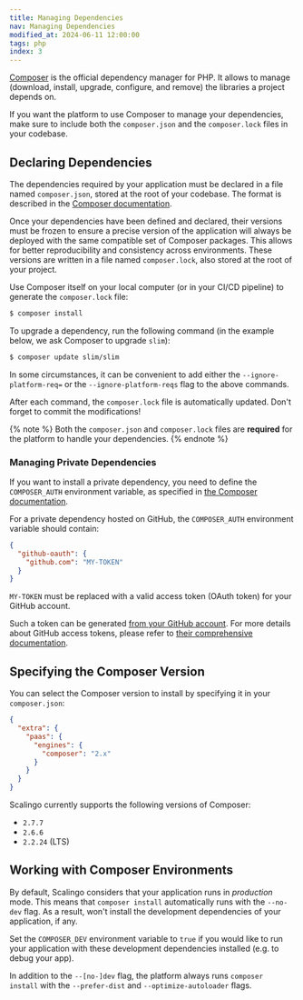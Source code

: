 ```yaml
---
title: Managing Dependencies
nav: Managing Dependencies
modified_at: 2024-06-11 12:00:00
tags: php
index: 3
---
```


[Composer](https://getcomposer.org) is the official dependency manager for PHP.
It allows to manage (download, install, upgrade, configure, and remove) the
libraries a project depends on.

If you want the platform to use Composer to manage your dependencies, make sure
to include both the `composer.json` and the `composer.lock` files in your
codebase.

## Declaring Dependencies

The dependencies required by your application must be declared in a file named
`composer.json`, stored at the root of your codebase. The format is described
in the [Composer documentation](https://getcomposer.org/doc/01-basic-usage.md).

Once your dependencies have been defined and declared, their versions must be
frozen to ensure a precise version of the application will always be deployed
with the same compatible set of Composer packages. This allows for better
reproducibility and consistency across environments. These versions are written
in a file named `composer.lock`, also stored at the root of your project.

Use Composer itself on your local computer (or in your CI/CD pipeline) to
generate the `composer.lock` file:

```bash
$ composer install
```

To upgrade a dependency, run the following command (in the example below, we
ask Composer to upgrade `slim`):

```bash
$ composer update slim/slim
```

In some circumstances, it can be convenient to add either the
`--ignore-platform-req=` or the `--ignore-platform-reqs` flag to the above
commands.

After each command, the `composer.lock` file is automatically updated. Don't
forget to commit the modifications!

{% note %}
    Both the `composer.json` and `composer.lock` files are **required** for the
    platform to handle your dependencies.
{% endnote %}

### Managing Private Dependencies

If you want to install a private dependency, you need to define the
`COMPOSER_AUTH` environment variable, as specified in
[the Composer documentation](https://getcomposer.org/doc/03-cli.md#composer-auth).

For a private dependency hosted on GitHub, the `COMPOSER_AUTH` environment
variable should contain:

```json
{
  "github-oauth": {
    "github.com": "MY-TOKEN"
  }
}
```

`MY-TOKEN` must be replaced with a valid access token (OAuth token) for your
GitHub account.

Such a token can be generated [from your GitHub account](https://github.com/settings/tokens).
For more details about GitHub access tokens, please refer to [their
comprehensive documentation](https://docs.github.com/en/authentication/keeping-your-account-and-data-secure/managing-your-personal-access-tokens).

## Specifying the Composer Version

You can select the Composer version to install by specifying it in your
`composer.json`:

```json
{
  "extra": {
    "paas": {
      "engines": {
        "composer": "2.x"
      }
    }
  }
}
```

Scalingo currently supports the following versions of Composer:

- `2.7.7`
- `2.6.6`
- `2.2.24` (LTS)

## Working with Composer Environments

By default, Scalingo considers that your application runs in *production* mode.
This means that `composer install` automatically runs with the `--no-dev` flag.
As a result, won't install the development dependencies of your application, if
any.

Set the `COMPOSER_DEV` environment variable to `true` if you would like to run your application with these
development dependencies installed (e.g. to debug your app).

In addition to the `--[no-]dev` flag, the platform always runs
`composer install` with the `--prefer-dist` and `--optimize-autoloader` flags.

